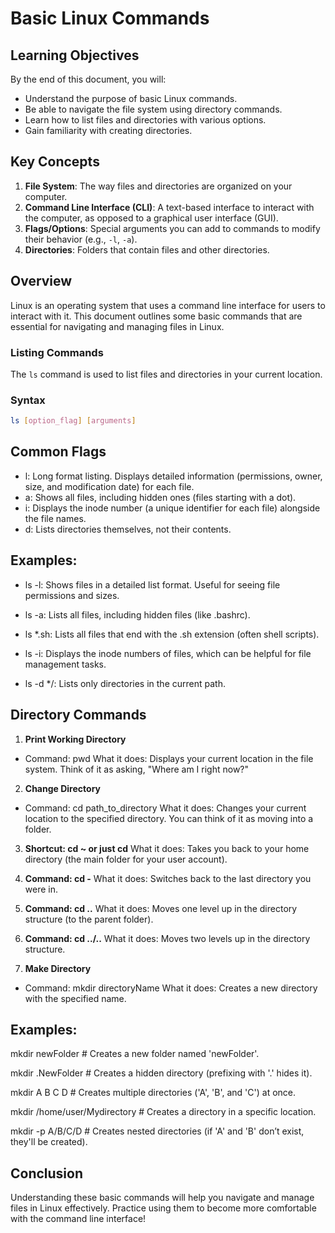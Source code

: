 # Basic Linux Commands

## Learning Objectives

By the end of this document, you will:
- Understand the purpose of basic Linux commands.
- Be able to navigate the file system using directory commands.
- Learn how to list files and directories with various options.
- Gain familiarity with creating directories.

## Key Concepts

1. **File System**: The way files and directories are organized on your computer.
2. **Command Line Interface (CLI)**: A text-based interface to interact with the computer, as opposed to a graphical user interface (GUI).
3. **Flags/Options**: Special arguments you can add to commands to modify their behavior (e.g., `-l`, `-a`).
4. **Directories**: Folders that contain files and other directories.

## Overview

Linux is an operating system that uses a command line interface for users to interact with it. This document outlines some basic commands that are essential for navigating and managing files in Linux. 

### Listing Commands

The `ls` command is used to list files and directories in your current location.

### Syntax
```bash
ls [option_flag] [arguments]
```

## Common Flags

- l: Long format listing. Displays detailed information (permissions, owner, size, and modification date) for each file.
- a: Shows all files, including hidden ones (files starting with a dot).
- i: Displays the inode number (a unique identifier for each file) alongside the file names.
- d: Lists directories themselves, not their contents.

## Examples:

- ls -l:
Shows files in a detailed list format. Useful for seeing file permissions and sizes.

- ls -a:
Lists all files, including hidden files (like .bashrc).

- ls *.sh:
Lists all files that end with the .sh extension (often shell scripts).

- ls -i:
Displays the inode numbers of files, which can be helpful for file management tasks.

- ls -d */:
Lists only directories in the current path.


## Directory Commands

1. **Print Working Directory**
- Command: pwd
What it does: Displays your current location in the file system. Think of it as asking, "Where am I right now?"

2. **Change Directory**
- Command: cd path_to_directory
What it does: Changes your current location to the specified directory. You can think of it as moving into a folder.

3. **Shortcut: cd ~ or just cd**
What it does: Takes you back to your home directory (the main folder for your user account).

4. **Command: cd -**
What it does: Switches back to the last directory you were in.

5. **Command: cd ..**
What it does: Moves one level up in the directory structure (to the parent folder).

6. **Command: cd ../..**
What it does: Moves two levels up in the directory structure.

7. **Make Directory**
- Command: mkdir directoryName
What it does: Creates a new directory with the specified name.



## Examples:

mkdir newFolder                # Creates a new folder named 'newFolder'.

mkdir .NewFolder               # Creates a hidden directory (prefixing with '.' hides it).

mkdir A B C D                  # Creates multiple directories ('A', 'B', and 'C') at once.

mkdir /home/user/Mydirectory   # Creates a directory in a specific location.

mkdir -p A/B/C/D               # Creates nested directories (if 'A' and 'B' don’t exist, they'll be created).


## Conclusion
Understanding these basic commands will help you navigate and manage files in Linux effectively. Practice using them to become more comfortable with the command line interface!



